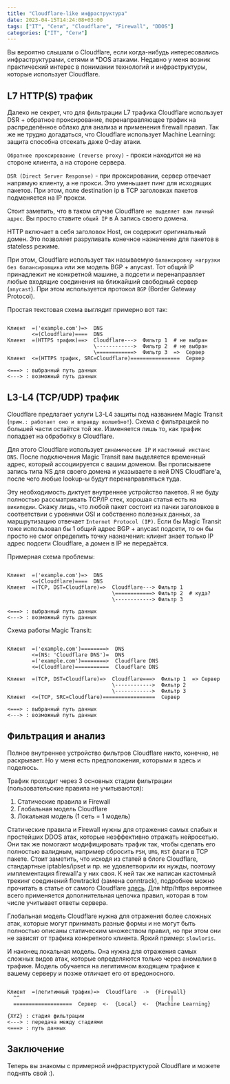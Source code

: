 ```yaml
---
title: "Cloudflare-like инфраструктура"
date: 2023-04-15T14:24:08+03:00
tags: ["IT", "Сети", "Cloudflare", "Firewall", "DDOS"]
categories: ["IT", "Сети"]
---
```


Вы вероятно слышали о Cloudflare, если когда-нибудь интересовались инфраструктурами, сетями и *DOS атаками. Недавно у меня возник практический интерес в понимании технологий и инфраструктуры, которые использует Cloudflare.

## L7 HTTP(S) трафик

Далеко не секрет, что для фильтрации L7 трафика Cloudflare использует DSR + обратное проксирование, перенаправляющее трафик на распределённое облако для анализа и применения firewall правил. Так же не трудно догадаться, что Cloudflare использует Machine Learning: защита способна отсекать даже 0-day атаки.

``Обратное проксирование (reverse proxy)`` - прокси находится не на стороне клиента, а на стороне сервера.

``DSR (Direct Server Response)`` - при проксировании, сервер отвечает напрямую клиенту, а не прокси. Это уменьшает пинг для исходящих пакетов. При этом, поле destination ip в TCP заголовках пакетов подменяется на IP прокси.

Стоит заметить, что в таком случае Cloudflare ``не выделяет вам личный адрес``. Вы просто ставите ``общий IP`` в A запись своего домена.

HTTP включает в себя заголовок Host, он содержит оригинальный домен. Это позволяет разруливать конечное назначение для пакетов в stateless режиме.

При этом, Cloudflare использует так называемую ``балансировку нагрузки без балансировщика`` или же модель BGP + anycast. Тот общий IP принадлежит не конкретной машине, а подсети и перенаправляет любые входящие соединения на ближайший свободный сервер (``anycast``). При этом используется протокол ``BGP`` (Border Gateway Protocol).

Простая текстовая схема выглядит примерно вот так:

```

Клиент  =('example.com')=>  DNS
        <=(Cloudflare)====  DNS
Клиент  =(HTTPS трафик)==>  Cloudflare--->  Фильтр 1  # не выбран
                            \------------>  Фильтр 2  # не выбран
                            \============>  Фильтр 3  =>  Сервер
Клиент  <=(HTTPS трафик, SRC=Cloudflare)================  Сервер

<===> : выбранный путь данных
<---> : возможный путь данных

```

## L3-L4 (TCP/UDP) трафик

Cloudflare предлагает услуги L3-L4 защиты под названием Magic Transit (``прим.: работает оно и вправду волшебно!``). Схема с фильтрацией по большей части остаётся той же. Изменяется лишь то, как трафик попадает на обработку в Cloudflare.

Для этого Cloudflare использует ``динамические IP`` и ``кастомный инстанс DNS``. После подключения Magic Transit вам выделяется временный адрес, который ассоциируется с вашим доменом. Вы прописываете запись типа NS для своего домена и указываете в ней DNS Cloudflare'а, после чего любые lookup-ы будут перенаправляться туда.

Эту необходимость диктует внутреннее устройство пакетов. Я не буду полностью рассматривать TCP/IP стек, хорошая статья есть на ``википедии``. Скажу лишь, что любой пакет состоит из пачки заголовков в соответствии с уровнями OSI и собственно полезных данных, за маршрутизацию отвечает ``Internet Protocol (IP)``. Если бы Magic Transit тоже использовал бы 1 общий адрес BGP + anycast подсети, то он бы просто не смог определить точку назначения: клиент знает только IP адрес подсети Cloudflare, а домен в IP не передаётся.

Примерная схема проблемы:
```

Клиент  =('example.com')=>  DNS
        <=(Cloudflare)====  DNS
Клиент  =(TCP, DST=Cloudflare)=>  Cloudflare---> Фильтр 1
                                  \============> Фильтр 2  # куда?
                                  \------------> Фильтр 3

<===> : выбранный путь данных
<---> : возможный путь данных

```

Схема работы Magic Transit:
```

Клиент  =('example.com')========>  DNS
        <=(NS: 'Cloudflare DNS')=  DNS
        =('example.com')========>  Cloudflare DNS
        <=(Cloudflare)===========  Cloudflare DNS

Клиент  =(TCP, DST=Cloudflare)=>  Cloudflare===>  Фильтр 1  => Сервер
                                  \------------>  Фильтр 2
                                  \------------>  Фильтр 3
Клиент  <=(TCP, SRC=Cloudflare)=================  Сервер

<===> : выбранный путь данных
<---> : возможный путь данных

```

## Фильтрация и анализ

Полное внутреннее устройство фильтров Cloudflare никто, конечно, не раскрывает. Но у меня есть предположения, которыми я здесь и поделюсь.

Трафик проходит через 3 основных стадии фильтрации (пользовательские правила не учитываются):
1. Статические правила и Firewall
2. Глобальная модель Cloudflare
3. Локальная модель (1 сеть = 1 модель)

Статические правила и Firewall нужны для отражения самых слабых и простейших DDOS атак, которые неэффективно отражать нейросетью. Они так же помогают модифицировать трафик так, чтобы сделать его полностью валидным, например сбросить ``PSH``, ``URG``, ``RST`` флаги в TCP пакете. Стоит заметить, что исходя из статей в блоге Cloudflare, стандартные iptables/ipset и пр. не удовлетворили их нужды, поэтому имплементация firewall'а у них своя. К ней так же написан кастомный трекинг соединений flowtrackd (замена conntrack), подробнее можно прочитать в статье от самого Cloudflare [здесь](https://blog.cloudflare.com/announcing-flowtrackd/). Для http/https вероятнее всего применяется дополнительная цепочка правил, которая в том числе учитывает ответы сервера.

Глобальная модель Cloudflare нужна для отражения более сложных атак, которые могут принимать разные формы и не могут быть полностью описаны статическим множеством правил, но при этом они не зависят от трафика конкретного клиента. Яркий пример: ``slowloris``.

И наконец локальная модель. Она нужна для отражения самых сложных видов атак, которые определяются только через аномалии в трафике. Модель обучается на легитимном входящем трафике к вашему серверу и позже отличает его от вредоносного.

```

Клиент  =(легитимный трафик)=>  Cloudflare  ->  {Firewall}
  ^^                                                ||
  ===================  Сервер  <-  {Local}  <-  {Machine Learning}

{XYZ} : стадия фильтрации
<---> : передача между стадиями
<===> : путь данных

```

## Заключение

Теперь вы знакомы с примерной инфраструктурой Cloudflare и можете поднять свой :).
